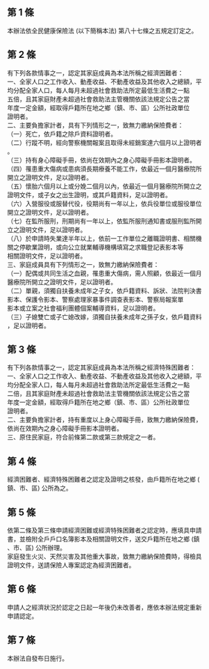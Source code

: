 第 1 條
-------
本辦法依全民健康保險法 (以下簡稱本法) 第八十七條之五規定訂定之。

第 2 條
-------
有下列各款情事之一，認定其家庭成員為本法所稱之經濟困難者：  
一、全家人口之工作收入、動產收益、不動產收益及其他收入之總額，平  
    均分配全家人口，每人每月未超過社會救助法所定最低生活費之一點  
    五倍，且其家庭財產未超過社會救助法主管機關依該法規定公告之當  
    年度一定金額，經取得戶籍所在地之鄉（鎮、市、區）公所社政單位  
    證明者。  
二、主要負擔家計者，具有下列情形之一，致無力繳納保險費者：  
（一）死亡，依戶籍之除戶資料證明者。  
（二）行蹤不明，經向警察機關報案且取得未經銷案達六個月以上證明者  
      。  
（三）持有身心障礙手冊，依尚在效期內之身心障礙手冊影本證明者。  
（四）罹患重大傷病或患病須長期療養不能工作，依最近一個月醫療院所  
      開立之證明文件，足以證明者。  
（五）懷胎六個月以上或分娩二個月以內，依最近一個月醫療院所開立之  
      證明文件，或子女之出生證明，或其戶籍資料，足以證明者。  
（六）入營服役或服替代役，役期尚有一年以上，依兵役單位或服役單位  
      開立之證明文件，足以證明者。  
（七）在監所服刑，刑期尚有一年以上，依監所服刑通知書或服刑監所開  
      立之證明文件，足以證明者。  
（八）於申請時失業達半年以上，依前一工作單位之離職證明書、相關機  
      關之停歇業證明，或向公立就業輔導機構填寫之求職登記表影本等  
      相關證明文件，足以證明者。  
三、家庭成員具有下列情形之一，致無力繳納保險費者：  
（一）配偶或共同生活之血親，罹患重大傷病，需人照顧，依最近一個月  
      醫療院所開立之證明文件，足以證明者。  
（二）單親，須獨自扶養未成年之子女，依戶籍資料、訴狀、法院判決書  
      影本、保護令影本、警察處理家暴事件調查表影本、警察局報案單  
      影本或立案之社會福利團體個案輔導資料，足以證明者。  
（三）子媳雙亡或子亡媳改嫁，須獨自扶養未成年之孫子女，依戶籍資料  
      ，足以證明者。

第 3 條
-------
有下列各款情事之一，認定其家庭成員為本法所稱之經濟特殊困難者：  
一、全家人口之工作收入、動產收益、不動產收益及其他收入之總額，平  
    均分配全家人口，每人每月未超過社會救助法所定最低生活費之一點  
    二倍，且其家庭財產未超過社會救助法主管機關依該法規定公告之當  
    年度一定金額，經取得戶籍所在地之鄉（鎮、市、區）公所社政單位  
    證明者。  
二、主要負擔家計者，持有重度以上身心障礙手冊，致無力繳納保險費，  
    依尚在效期內之身心障礙手冊影本證明者。  
三、原住民家庭，符合前條第二款或第三款規定之一者。

第 4 條
-------
經濟困難者、經濟特殊困難者之認定及證明之核發，由戶籍所在地之鄉 (  
鎮、市、區) 公所為之。

第 5 條
-------
依第二條及第三條申請經濟困難或經濟特殊困難者之認定時，應填具申請  
書，並檢附全戶戶口名簿影本及相關證明文件，送交戶籍所在地之鄉 (鎮  
、市、區) 公所辦理。  
家庭發生火災、天然災害及其他重大事故，致無力繳納保險費時，得檢具  
證明文件，送請保險人專案認定為經濟困難者。

第 6 條
-------
申請人之經濟狀況於認定之日起一年後仍未改善者，應依本辦法規定重新  
申請認定。

第 7 條
-------
本辦法自發布日施行。


